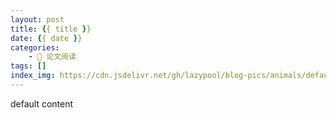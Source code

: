 ```yaml
---
layout: post
title: {{ title }}
date: {{ date }}
categories:
    - 📖 论文阅读
tags: []
index_img: https://cdn.jsdelivr.net/gh/lazypool/blog-pics/animals/default.jpg
---
```


default content
